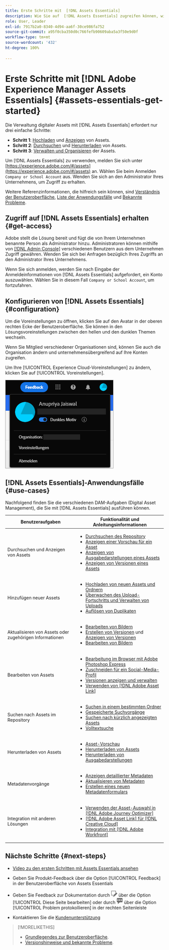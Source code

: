 ```yaml
---
title: Erste Schritte mit  [!DNL Assets Essentials]
description: Wie Sie auf  [!DNL Assets Essentials] zugreifen können, wie Sie sich anmelden, wie Sie Anwendungsfälle unterstützen und bekannte Probleme.
role: User, Leader
exl-id: 7917b2a0-8340-4d94-aa6f-30ce986fa752
source-git-commit: a95f0cba350d0c766fefb90609aba5a3f50e9d0f
workflow-type: tm+mt
source-wordcount: '432'
ht-degree: 100%

---
```


# Erste Schritte mit [!DNL Adobe Experience Manager Assets Essentials] {#assets-essentials-get-started}

<!-- TBD: Make links for these steps. -->

Die Verwaltung digitaler Assets mit [!DNL Assets Essentials] erfordert nur drei einfache Schritte:

* **Schritt 1**: [Hochladen](/help/add-delete.md) und [Anzeigen](/help/navigate-view.md) von Assets.
* **Schritt 2**: [Durchsuchen](/help/search.md) und [Herunterladen](/help/manage-organize.md#download) von Assets.
* **Schritt 3**: [Verwalten und Organisieren](/help/manage-organize.md) der Assets.

Um [!DNL Assets Essentials] zu verwenden, melden Sie sich unter [https://experience.adobe.com/#/assets](https://experience.adobe.com/#/assets) an. Wählen Sie beim Anmelden `Company or School Account` aus. Wenden Sie sich an den Administrator Ihres Unternehmens, um Zugriff zu erhalten.

Weitere Referenzinformationen, die hilfreich sein können, sind [Verständnis der Benutzeroberfläche](/help/navigate-view.md), [Liste der Anwendungsfälle](#use-cases) <!-- TBD: [supported file types](/help/supported-file-formats.md), --> und [Bekannte Probleme](/help/release-notes.md#known-issues).

## Zugriff auf [!DNL Assets Essentials] erhalten {#get-access}

Adobe stellt die Lösung bereit und fügt die von Ihrem Unternehmen benannte Person als Administrator hinzu. Administratoren können mithilfe von [[!DNL Admin Console]](https://helpx.adobe.com/de/enterprise/using/admin-console.html) verschiedenen Benutzern aus dem Unternehmen Zugriff gewähren. Wenden Sie sich bei Anfragen bezüglich Ihres Zugriffs an den Administrator Ihres Unternehmens.

Wenn Sie sich anmelden, werden Sie nach Eingabe der Anmeldeinformationen von [!DNL Assets Essentials] aufgefordert, ein Konto auszuwählen. Wählen Sie in diesem Fall `Company or School Account`, um fortzufahren.

## Konfigurieren von [!DNL Assets Essentials] {#configuration}

Um die Voreinstellungen zu öffnen, klicken Sie auf den Avatar in der oberen rechten Ecke der Benutzeroberfläche. Sie können in den Lösungsvoreinstellungen zwischen den hellen und den dunklen Themen wechseln.

Wenn Sie Mitglied verschiedener Organisationen sind, können Sie auch die Organisation ändern und unternehmensübergreifend auf Ihre Konten zugreifen.

Um Ihre [!UICONTROL Experience Cloud-Voreinstellungen] zu ändern, klicken Sie auf [!UICONTROL Voreinstellungen].

![Voreinstellung zum Umschalten zwischen dunklem und hellem Design](assets/theme-change.png)

## [!DNL Assets Essentials]-Anwendungsfälle  {#use-cases}

Nachfolgend finden Sie die verschiedenen DAM-Aufgaben (Digital Asset Management), die Sie mit [!DNL Assets Essentials] ausführen können.

| Benutzeraufgaben | Funktionalität und Anleitungsinformationen |
|-----|------|
| Durchsuchen und Anzeigen von Assets | <ul> <li>[Durchsuchen des Repository](/help/navigate-view.md#view-assets-and-details) </li> <li> [Anzeigen einer Vorschau für ein Asset](/help/navigate-view.md#preview-assets) <li> [Anzeigen von Ausgabedarstellungen eines Assets](/help/add-delete.md#renditions) </li> <li>[Anzeigen von Versionen eines Assets](/help/manage-organize.md#view-versions)</li></ul> |
| Hinzufügen neuer Assets | <ul> <li>[Hochladen von neuen Assets und Ordnern](/help/add-delete.md#add-assets)</li> <li>[Überwachen des Upload-Fortschritts und Verwalten von Uploads](/help/add-delete.md#upload-progress)</li> <li>[Auflösen von Duplikaten](/help/add-delete.md#resolve-upload-fails)</li> </ul> |
| Aktualisieren von Assets oder zugehörigen Informationen | <ul> <li>[Bearbeiten von Bildern](/help/edit-images.md)</li> <li>[Erstellen von Versionen](/help/manage-organize.md#create-versions) und [Anzeigen von Versionen](/help/manage-organize.md#view-versions)</li> <li>[Bearbeiten von Bildern](/help/edit-images.md)</li> </ul> |
| Bearbeiten von Assets | <ul> <li>[Bearbeitung im Browser mit Adobe Photoshop Express](/help/edit-images.md)</li> <li>[Zuschneiden für ein Social-Media-Profil](/help/edit-images.md#crop-straighten-images)</li> <li>[Versionen anzeigen und verwalten](/help/manage-organize.md#view-versions)</li> <li>[Verwenden von  [!DNL Adobe Asset Link]](/help/integration.md#integrations)</ul></ul> |
| Suchen nach Assets im Repository | <ul> <li>[Suchen in einem bestimmten Ordner](/help/search.md#refine-search-results)</li> <li>[Gespeicherte Suchvorgänge](/help/search.md#saved-search)</li> <li>[Suchen nach kürzlich angezeigten Assets](/help/search.md)</li> <li>[Volltextsuche](/help/search.md) |
| Herunterladen von Assets | <ul> <li> [Asset-Vorschau](/help/navigate-view.md#preview-assets) </li> <li> [Herunterladen von Assets](/help/manage-organize.md#download) <li> [Herunterladen von Ausgabedarstellungen](/help/add-delete.md#renditions) </li></ul> |
| Metadatenvorgänge | <ul> <li>[Anzeigen detaillierter Metadaten](/help/metadata.md) </li> <li> [Aktualisieren von Metadaten](/help/metadata.md#update-metadata)</li> <li> [Erstellen eines neuen Metadatenformulars](/help/metadata.md#metadata-forms) </li> </ul> |
| Integration mit anderen Lösungen | <ul> <li>[Verwenden der Asset-Auswahl in  [!DNL Adobe Journey Optimizer]](/help/integration.md)</li> <li>[[!DNL Adobe Asset Link]  für  [!DNL Creative Cloud]](/help/integration.md)</li> <li>[Integration mit  [!DNL Adobe Workfront]](/help/integration.md)</li> </ul> |

## Nächste Schritte {#next-steps}

* [Video zu den ersten Schritten mit Assets Essentials ansehen](https://experienceleague.adobe.com/docs/experience-manager-learn/assets-essentials/getting-started.html?lang=de)

* Geben Sie Produkt-Feedback über die Option [!UICONTROL Feedback] in der Benutzeroberfläche von Assets Essentials

* Geben Sie Feedback zur Dokumentation durch ![Bearbeiten der Seite](assets/do-not-localize/edit-page.png) über die Option [!UICONTROL Diese Seite bearbeiten] oder durch ![Erstellen eines GitHub-Themas](assets/do-not-localize/github-issue.png) über die Option [!UICONTROL Problem protokollieren] in der rechten Seitenleiste

* Kontaktieren Sie die [Kundenunterstützung](https://experienceleague.adobe.com/?support-solution=General&amp;lang=de#support)


<!--TBD: Merge the below rows in the table when the use cases are documented/available.

| How do I delete assets? | <ul> <li>[Delete assets](/help/manage-organize.md)</li> <li>Recover deleted assets</li> <li>Permanently delete assets</li> </ul> |
| How do I share assets or find shared assets? | <ul> <li>Shared by me</li> <li>Shared with me</li> <li>Share for comments and review</li> <li>Unshare assets</li> </ul> |
| How do I collaborate with others and get my assets reviewed | <ul> <li>Share for review</li> <li>Provide comments. Resolve and filter comments</li> <li>Annotations on images</li> <li>Assign tasks to specific users and prioritize</li> </ul> |

-->

<!-- 

## ![feedback icon](assets/do-not-localize/feedback-icon.png) Provide product feedback {#provide-feedback}

Adobe welcomes feedback about the solution. To provide feedback without even switching your working application, use the [!UICONTROL Feedback] option in the user interface. It also lets you attach files such as screenshots or video recording of an issue.

  ![feedback option in the interface](assets/feedback-panel.png)

To provide feedback for documentation, click [!UICONTROL Edit this page] ![edit the page](assets/do-not-localize/edit-page.png) or [!UICONTROL Log an issue] ![create a GitHub issue](assets/do-not-localize/github-issue.png) from the right sidebar. You can do one of the following: 

* Make the content updates and submit a GitHub pull request.
* Create an issue or ticket in GitHub. Retain the automatically populated article name when creating an issue.

-->

>[!MORELIKETHIS]
>
>* [Grundlegendes zur Benutzeroberfläche](/help/navigate-view.md).
>* [Versionshinweise und bekannte Probleme](/help/release-notes.md).


<!-- TBD: 
>* [Supported file types](/help/supported-file-formats.md).
-->
